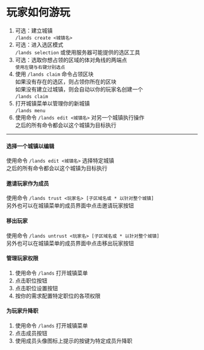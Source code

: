 # 玩家如何游玩

1. 可选：建立城镇\
   `/lands create <城镇名>`
2. 可选：进入选区模式\
   `/lands selection` 或使用服务器可能提供的选区工具
3. 可选：选取你想占领的区域的体对角线的两端点\
   `使用左键与右键分别选点`
4. 使用 `/lands claim` 命令占领区块\
   如果没有存在的选区，则占领你所在的区块\
   如果没有建立过城镇，则会自动以你的玩家名创建一个\
   `/lands claim`
5. 打开城镇菜单以管理你的新城镇\
   `/lands menu`
6. 使用命令 `/lands edit <城镇名>` 对另一个城镇执行操作\
   之后的所有命令都会以这个城镇为目标执行

***

#### 选择一个城镇以编辑

使用命令 `/lands edit <城镇名>` 选择特定城镇\
之后的所有命令都会以这个城镇为目标执行

#### 邀请玩家作为成员

使用命令 `/lands trust <玩家名> [子区域名或 * 以针对整个城镇]`\
另外也可以在城镇菜单的成员界面中点击邀请玩家按钮

#### 移出玩家

使用命令 `/lands untrust <玩家名> [子区域名或 * 以针对整个城镇]`\
另外也可以在城镇菜单的成员界面中点击移出玩家按钮

#### 管理玩家权限

1. 使用命令 `/lands` 打开城镇菜单
2. 点击职位按钮
3. 点击职位设置按钮
4. 按你的需求配置特定职位的各项权限

#### 为玩家升降职

1. 使用命令 `/lands` 打开城镇菜单
2. 点击成员按钮
3. 使用成员头像图标上提示的按键为特定成员升降职
